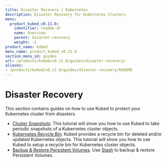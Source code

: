 ```yaml
---
title: Disaster Recovery | Kubernetes
description: Disaster Recovery for Kubernetes Clusters
menu:
  product_kubed_v0.11.0:
    identifier: readme-dr
    name: Overview
    parent: disaster-recovery
    weight: -1
product_name: kubed
menu_name: product_kubed_v0.11.0
section_menu_id: guides
url: /products/kubed/v0.11.0/guides/disaster-recovery/
aliases:
- /products/kubed/v0.11.0/guides/disaster-recovery/README
---
```


# Disaster Recovery

This section contains guides on how to use Kubed to protect your Kubernetes cluster from disasters.

  - [Cluster Snapshots](/products/kubed/v0.11.0/guides/disaster-recovery/cluster-snapshot): This tutorial will show you how to use Kubed to take periodic snapshots of a Kubernetes cluster objects.
  - [Kubernetes Recycle Bin](/products/kubed/v0.11.0/guides/disaster-recovery/recycle-bin): Kubed provides a recycle bin for deleted and/or updated Kubernetes objects. This tutorial will show you how to use Kubed to setup a recycle bin for Kubernetes cluster objects.
  - [Backup & Restore Persistent Volumes](/products/kubed/v0.11.0/guides/disaster-recovery/stash). Use [Stash](https://appscode.com/products/stash) to backup & restore Persistent Volumes.
